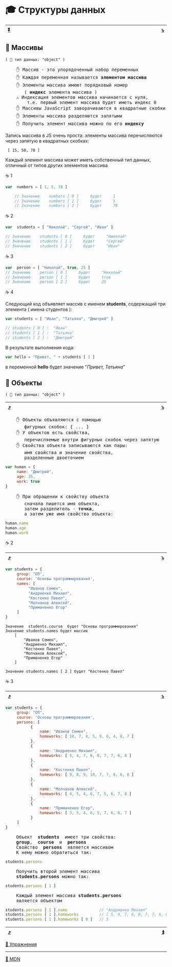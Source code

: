<a name="1"></a>
# :mortar_board: Структуры данных

| [:arrow_double_down:](#bottom) | <img width="800"/> | [:arrow_heading_down:](#2) |
|-|-|-|

## 📖 Массивы 

`( 📌 тип данных: "object" )`

<pre>
    ✋ Массив - это упорядоченный набор переменных
    ✋ Каждая переменная называется <b>элементом массива</b>
    ✋ Элементы массива имеют порядковый номер 
       ( <b>индекс</b> элемента массива )
    ⚠️ Индексация элементов массива начинается с нуля, 
        т.е. первый элемент массива будет иметь индекс 0
    ✋ Массивы JavaScript заворачиваются в квадратные скобки
    ✋ Элементы массива разделяются запятыми
    ✋ Получить элемент массива можно по его <b>индексу</b>
</pre>

Запись массива в JS очень проста: элементы массива перечисляются через запятую в квадратных скобках:

     [ 15, 50, 78 ]

Каждый элемент массива может иметь собственный тип данных, отличный от типов других элементов массива

:coffee: 1
```javascript
var  numbers = [ 1, 5, 78 ]
```
```javascript
    // Значение    numbers [ 0 ]     будет     1
    // Значение    numbers [ 1 ]     будет     5
    // Значение    numbers [ 2 ]     будет     78
```
:coffee: 2
```javascript
var  students = [ "Николай", "Сергей", "Иван" ]

// Значение    students [ 0 ]     будет     "Николай"
// Значение    students [ 1 ]     будет     "Сергей"
// Значение    students [ 2 ]     будет     "Иван"
```

:coffee: 3

```javascript
var  person = [ "Николай", true, 25 ]
// Значение    person [ 0 ]     будет     "Николай"
// Значение    person [ 1 ]     будет     true
// Значение    person [ 2 ]     будет     25
```

:coffee: 4

Следующий код объявляет массив с именем **students**, содержащий три элемента ( имена студентов ):
```javascript
var students = [ "Иван", "Татьяна", "Дмитрий" ]

// students [ 0 ] :  "Иван"
// students [ 1 ] :  "Татьяна"
// students [ 2 ] :  "Дмитрий"
```
В результате выполнения кода:
```javascript
var hello = "Привет, " + students [ 1 ]
```
в переменной  **hello**  будет значение "*Привет, Татьяна*"

<a name="2"></a>

## 📖 Объекты 

`( 📌 тип данных: "object" )`

| [:arrow_heading_up:](#1) | <img width="800"/> | [:arrow_heading_down:](#3) |
|-|-|-|

<pre>
    ✋ Объекты объявляются с помощью 
       фигурных скобок: { ... }
    ✋ У объектов есть свойства, 
       перечисляемые внутри фигурных скобок через запятую
    ✋ Свойства объекта записываются как пары: 
       имя свойства и значение свойства, 
       разделенные двоеточием
</pre>

```javascript
var human = {
     name: "Дмитрий",
     age: 35,
     work: true
}
```
<pre>
    ✋ При обращении к свойству объекта 
       сначала пишется имя объекта, 
       затем разделитель - <b>точка</b>, 
       а затем уже имя свойства объекта:
</pre>

```javascript
human.name
human.age
human.work
```

<a name="3"></a>
:coffee: 2

| [:arrow_heading_up:](#2) | <img width="800"/> | [:arrow_heading_down:](#4) |
|-|-|-|

```javascript
var students = {
     group: "ОП",
     course: 'Основы программирования',
     names: [ 
          "Иванов Семен", 
          "Андриенко Михаил", 
          "Костенко Павел",
          "Молчанов Алексей",
          "Примаченко Егор"
     ]
}
```
    Значение  students.course  будет "Основы программирования"
    Значение students.names будет массив
        [ 
            "Иванов Семен", 
            "Андриенко Михаил", 
            "Костенко Павел",
            "Молчанов Алексей",
            "Примаченко Егор"
        ]

    Значение students.names [ 2 ] будет "Костенко Павел"

<a name="4"></a>
:coffee: 3

| [:arrow_heading_up:](#3) | <img width="800"/> | [:arrow_heading_down:](#bottom) |
|-|-|-|

```javascript
var students = {
     group: "ОП",
     course: 'Основы программирования',
     persons: [ 
           { 
               name: "Иванов Семен", 
               homeworks: [ 10, 7, 8, 5, 9, 6, 4, 8, 7 ]
           },
           { 
               name: "Андриенко Михаил", 
               homeworks: [ 5, 4, 7, 6, 8, 7, 7, 6, 8 ]
           },
           { 
               name: "Костенко Павел",
               homeworks: [ 9, 8, 9, 10, 7, 7, 8, 6, 8 ]
           },
           { 
               name: "Молчанов Алексей",
               homeworks: [ 4, 5, 4, 6, 7, 5, 6, 7, 8 ]
           },
           { 
               name: "Примаченко Егор",
               homeworks: [ 3, 5, 4, 6, 5, 7, 6, 6, 7 ]
           }
     ]
}
```
<pre>
    Объект  <b>students</b>  имеет три свойства:
    <b>group</b>,  <b>course</b>  и  <b>persons</b>
    Свойство  <b>persons</b>  является массивом
    К нему можно обратиться так:
</pre>

```javascript
students.persons
```
<pre>
    Получить второй элемент массива 
    <b>students.persons</b> можно так:
</pre>

```javascript
students.persons [ 1 ]
```
<pre>
    Каждый элемент массива <b>students.persons</b> 
    является объектом
</pre>

```javascript      
students.persons [ 1 ].name              // "Андриенко Михаил"
students.persons [ 1 ].homeworks         // [ 5, 4, 7, 6, 8, 7, 7, 6, 8 ]
students.persons [ 1 ].homeworks [ 0 ]   // 5
```

| [:arrow_heading_up:](#4) | <a name="bottom"><img width="800"/></a> | [:arrow_double_up:](#1) |
|-|-|-|

[:briefcase: Упражнения](https://docs.google.com/forms/d/e/1FAIpQLSexcuOpJS2d0KNNU1qTUlD5Exnf0FGI9Wb9d2I5YvViwuSKDA/viewform)

***
[🔗 MDN](https://developer.mozilla.org/en-US/docs/Web/JavaScript/Data_structures)